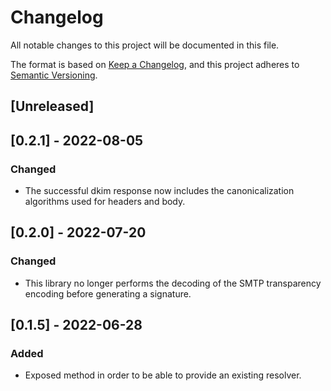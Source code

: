 # Changelog

All notable changes to this project will be documented in this file.

The format is based on [Keep a Changelog](https://keepachangelog.com/en/1.0.0/),
and this project adheres to [Semantic Versioning](https://semver.org/spec/v2.0.0.html).

## [Unreleased]

## [0.2.1] - 2022-08-05

### Changed

- The successful dkim response now includes the canonicalization algorithms used for headers and body.
## [0.2.0] - 2022-07-20

### Changed

- This library no longer performs the decoding of the SMTP transparency encoding before generating a signature.

## [0.1.5] - 2022-06-28

### Added

- Exposed method in order to be able to provide an existing resolver.
